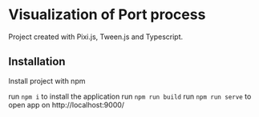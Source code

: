 
# Visualization of Port process
Project created with Pixi.js, Tween.js and Typescript.

## Installation

Install project with npm

run `npm i` to install the application
run `npm run build`
run `npm run serve` to open app on http://localhost:9000/
    
